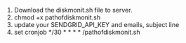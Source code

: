 1. Download the diskmonit.sh file to server.
2. chmod +x pathofdiskmonit.sh
3. update your SENDGRID_API_KEY and emails, subject line
4. set cronjob */30 * * * * /pathofdiskmonit.sh 

